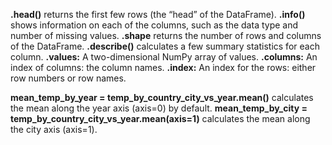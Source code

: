 **.head()** returns the first few rows (the “head” of the DataFrame).
**.info()** shows information on each of the columns, such as the data type and number of missing values.
**.shape** returns the number of rows and columns of the DataFrame.
**.describe()** calculates a few summary statistics for each column.
**.values:** A two-dimensional NumPy array of values.
**.columns:** An index of columns: the column names.
**.index:** An index for the rows: either row numbers or row names.

**mean_temp_by_year = temp_by_country_city_vs_year.mean()** calculates the mean along the year axis (axis=0) by default.
**mean_temp_by_city = temp_by_country_city_vs_year.mean(axis=1)** calculates the mean along the city axis (axis=1).